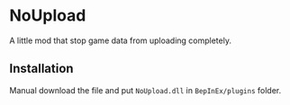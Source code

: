 # NoUpload

A little mod that stop game data from uploading completely.  

## Installation
Manual download the file and put `NoUpload.dll` in `BepInEx/plugins` folder.  
